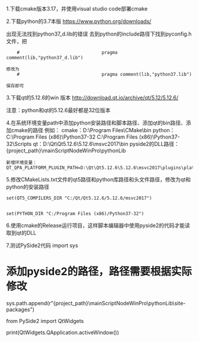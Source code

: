 1.下载cmake版本3.17，并使用visual studio code部署cmake


2.下载python的3.7本版
    https://www.python.org/downloads/

出现无法找到python37_d.lib的错误
    去到python的include路径下找到pyconfig.h文件，把
    
        #                               pragma comment(lib,"python37_d.lib")

    修改为
        #                               pragma comment(lib,"python37.lib")

    保存即可




3.下载qt的5.12.6的win 版本
    http://download.qt.io/archive/qt/5.12/5.12.6/

注意：python和qt的5.12.6最好都是32位版本

4.在系统环境变量path中添加python安装路径和脚本路径、添加qt的bin路径、添加cmake的路径
例如：
    cmake：D:\Program Files\CMake\bin
    python：C:\Program Files (x86)\Python37-32
            C:\Program Files (x86)\Python37-32\Scripts
    qt：D:\Qt\Qt5.12.6\5.12.6\msvc2017\bin
    pyside2的DLL路径：{project_path}\mainScriptNodeWinPro\pythonLib

    新增环境变量：QT_QPA_PLATFORM_PLUGIN_PATH=D:\Qt\Qt5.12.6\5.12.6\msvc2017\plugins\platforms

5.修改CMakeLists.txt文件的qt5路径和python库路径和头文件路径，修改为qt和python的安装路径

    set(QT5_COMPILERS_DIR "C:/Qt/Qt5.12.6/5.12.6/msvc2017")


    set(PYTHON_DIR "C:/Program Files (x86)/Python37-32")


6.使用cmake的Release运行项目，这样脚本编辑器中使用pyside2的代码才能读取到qt的DLL

7.测试PySide2代码
import sys

# 添加pyside2的路径，路径需要根据实际修改
sys.path.append(r"{project_path}\mainScriptNodeWinPro\pythonLib\site-packages")

from PySide2 import QtWidgets

print(QtWidgets.QApplication.activeWindow())

